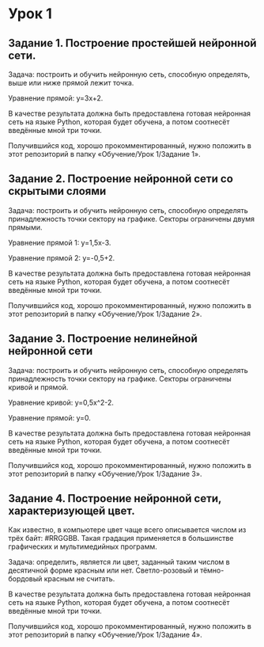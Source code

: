 # Урок 1

## Задание 1. Построение простейшей нейронной сети.

Задача: построить и обучить нейронную сеть, способную определять, выше или ниже прямой лежит точка.

Уравнение прямой: y=3x+2.

В качестве результата должна быть предоставлена готовая нейронная сеть на языке Python, которая будет обучена, а потом соотнесёт введённые мной три точки. 

Получившийся код, хорошо прокомментированный, нужно положить в этот репозиторий в папку «Обучение/Урок 1/Задание 1».

## Задание 2. Построение нейронной сети со скрытыми слоями

Задача: построить и обучить нейронную сеть, способную определять принадлежность точки сектору на графике. Секторы ограничены двумя прямыми.

Уравнение прямой 1: y=1,5x-3.

Уравнение прямой 2: y=-0,5+2.

В качестве результата должна быть предоставлена готовая нейронная сеть на языке Python, которая будет обучена, а потом соотнесёт введённые мной три точки. 

Получившийся код, хорошо прокомментированный, нужно положить в этот репозиторий в папку «Обучение/Урок 1/Задание 2».

## Задание 3. Построение нелинейной нейронной сети

Задача: построить и обучить нейронную сеть, способную определять принадлежность точки сектору на графике. Секторы ограничены кривой и прямой.

Уравнение кривой: y=0,5x^2-2.

Уравнение прямой: y=0.

В качестве результата должна быть предоставлена готовая нейронная сеть на языке Python, которая будет обучена, а потом соотнесёт введённые мной три точки. 

Получившийся код, хорошо прокомментированный, нужно положить в этот репозиторий в папку «Обучение/Урок 1/Задание 3».

## Задание 4. Построение нейронной сети, характеризующей цвет.

Как известно, в компьютере цвет чаще всего описывается числом из трёх байт: #RRGGBB. Такая градация применяется в большинстве графических и мультимедийных программ. 

Задача: определить, является ли цвет, заданный таким числом в десятичной форме красным или нет. Светло-розовый и тёмно-бордовый красным не считать. 

В качестве результата должна быть предоставлена готовая нейронная сеть на языке Python, которая будет обучена, а потом соотнесёт введённые мной три точки. 

Получившийся код, хорошо прокомментированный, нужно положить в этот репозиторий в папку «Обучение/Урок 1/Задание 4».
